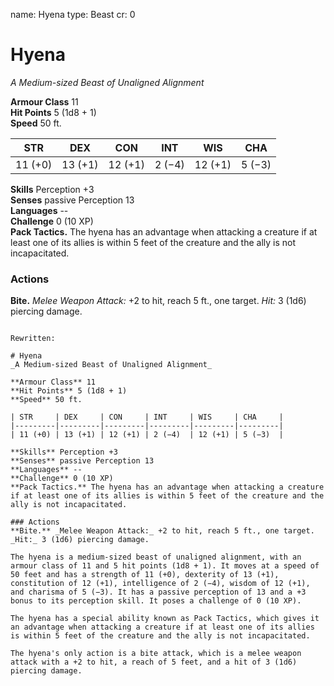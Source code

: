 name: Hyena
type: Beast
cr: 0

# Hyena 
_A Medium-sized Beast of Unaligned Alignment_

**Armour Class** 11    
**Hit Points** 5 (1d8 + 1)    
**Speed** 50 ft.

| STR     | DEX     | CON     | INT     | WIS     | CHA     |
|---------|---------|---------|---------|---------|---------|
| 11 (+0) | 13 (+1) | 12 (+1) | 2 (−4)  | 12 (+1) | 5 (−3)  |  

**Skills** Perception +3    
**Senses** passive Perception 13    
**Languages** --    
**Challenge** 0 (10 XP)    
**Pack Tactics.** The hyena has an advantage when attacking a creature if at least one of its allies is within 5 feet of the creature and the ally is not incapacitated. 

### Actions    
**Bite.** _Melee Weapon Attack:_ +2 to hit, reach 5 ft., one target. _Hit:_ 3 (1d6) piercing damage. 
```

Rewritten:

# Hyena 
_A Medium-sized Beast of Unaligned Alignment_

**Armour Class** 11    
**Hit Points** 5 (1d8 + 1)    
**Speed** 50 ft.

| STR     | DEX     | CON     | INT     | WIS     | CHA     |
|---------|---------|---------|---------|---------|---------|
| 11 (+0) | 13 (+1) | 12 (+1) | 2 (−4)  | 12 (+1) | 5 (−3)  |  

**Skills** Perception +3    
**Senses** passive Perception 13    
**Languages** --    
**Challenge** 0 (10 XP)    
**Pack Tactics.** The hyena has an advantage when attacking a creature if at least one of its allies is within 5 feet of the creature and the ally is not incapacitated. 

### Actions    
**Bite.** _Melee Weapon Attack:_ +2 to hit, reach 5 ft., one target. _Hit:_ 3 (1d6) piercing damage. 

The hyena is a medium-sized beast of unaligned alignment, with an armour class of 11 and 5 hit points (1d8 + 1). It moves at a speed of 50 feet and has a strength of 11 (+0), dexterity of 13 (+1), constitution of 12 (+1), intelligence of 2 (−4), wisdom of 12 (+1), and charisma of 5 (−3). It has a passive perception of 13 and a +3 bonus to its perception skill. It poses a challenge of 0 (10 XP).

The hyena has a special ability known as Pack Tactics, which gives it an advantage when attacking a creature if at least one of its allies is within 5 feet of the creature and the ally is not incapacitated.

The hyena's only action is a bite attack, which is a melee weapon attack with a +2 to hit, a reach of 5 feet, and a hit of 3 (1d6) piercing damage.